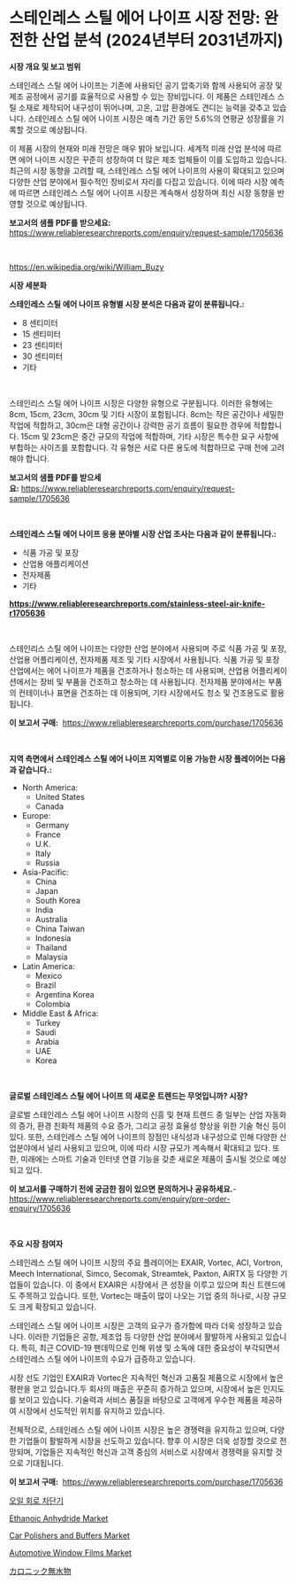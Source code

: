 <p><h1>스테인레스 스틸 에어 나이프 시장 전망: 완전한 산업 분석 (2024년부터 2031년까지)</h1></p><p><strong>시장 개요 및 보고 범위</strong></p>
<p><p>스테인레스 스틸 에어 나이프는 기존에 사용되던 공기 압축기와 함께 사용되어 공장 및 제조 공정에서 공기를 효율적으로 사용할 수 있는 장비입니다. 이 제품은 스테인레스 스틸 소재로 제작되어 내구성이 뛰어나며, 고온, 고압 환경에도 견디는 능력을 갖추고 있습니다. 스테인레스 스틸 에어 나이프 시장은 예측 기간 동안 5.6%의 연평균 성장률을 기록할 것으로 예상됩니다.</p><p>이 제품 시장의 현재와 미래 전망은 매우 밝아 보입니다. 세계적 미래 산업 분석에 따르면 에어 나이프 시장은 꾸준히 성장하여 더 많은 제조 업체들이 이를 도입하고 있습니다. 최근의 시장 동향을 고려할 때, 스테인레스 스틸 에어 나이프의 사용이 확대되고 있으며 다양한 산업 분야에서 필수적인 장비로서 자리를 다잡고 있습니다. 이에 따라 시장 예측에 따르면 스테인레스 스틸 에어 나이프 시장은 계속해서 성장하며 최신 시장 동향을 반영할 것으로 예상됩니다.</p></p>
<p><strong>보고서의 샘플 PDF를 받으세요:</strong> <a href="https://www.reliableresearchreports.com/enquiry/request-sample/1705636">https://www.reliableresearchreports.com/enquiry/request-sample/1705636</a></p>
<p>&nbsp;</p>
<p><a href="https://en.wikipedia.org/wiki/William_Buzy">https://en.wikipedia.org/wiki/William_Buzy</a></p>
<p><strong>시장 세분화</strong></p>
<p><strong>스테인레스 스틸 에어 나이프 유형별 시장 분석은 다음과 같이 분류됩니다.:</strong></p>
<p><ul><li>8 센티미터</li><li>15 센티미터</li><li>23 센티미터</li><li>30 센티미터</li><li>기타</li></ul></p>
<p>&nbsp;</p>
<p><p>스테인리스 스틸 에어 나이프 시장은 다양한 유형으로 구분됩니다. 이러한 유형에는 8cm, 15cm, 23cm, 30cm 및 기타 시장이 포함됩니다. 8cm는 작은 공간이나 세밀한 작업에 적합하고, 30cm은 대형 공간이나 강력한 공기 흐름이 필요한 경우에 적합합니다. 15cm 및 23cm은 중간 규모의 작업에 적합하며, 기타 시장은 특수한 요구 사항에 부합하는 사이즈를 포함합니다. 각 유형은 서로 다른 용도에 적합하므로 구매 전에 고려해야 합니다.</p></p>
<p><strong>보고서의 샘플 PDF를 받으세요:</strong>&nbsp;<a href="https://www.reliableresearchreports.com/enquiry/request-sample/1705636">https://www.reliableresearchreports.com/enquiry/request-sample/1705636</a></p>
<p>&nbsp;</p>
<p><strong> 스테인레스 스틸 에어 나이프 응용 분야별 시장 산업 조사는 다음과 같이 분류됩니다.:</strong></p>
<p><ul><li>식품 가공 및 포장</li><li>산업용 애플리케이션</li><li>전자제품</li><li>기타</li></ul></p>
<p><strong><a href="https://www.reliableresearchreports.com/stainless-steel-air-knife-r1705636">https://www.reliableresearchreports.com/stainless-steel-air-knife-r1705636</a></strong></p>
<p>&nbsp;</p>
<p><p>스테인리스 스틸 에어 나이프는 다양한 산업 분야에서 사용되며 주로 식품 가공 및 포장, 산업용 어플리케이션, 전자제품 제조 및 기타 시장에서 사용됩니다. 식품 가공 및 포장 산업에서는 에어 나이프가 제품을 건조하거나 청소하는 데 사용되며, 산업용 어플리케이션에서는 장비 및 부품을 건조하고 청소하는 데 사용됩니다. 전자제품 분야에서는 부품의 컨테이너나 표면을 건조하는 데 이용되며, 기타 시장에서도 청소 및 건조용도로 활용됩니다.</p></p>
<p><strong>이 보고서 구매:</strong>&nbsp; <a href="https://www.reliableresearchreports.com/purchase/1705636">https://www.reliableresearchreports.com/purchase/1705636</a></p>
<p>&nbsp;</p>
<p><strong>지역 측면에서 스테인레스 스틸 에어 나이프 지역별로 이용 가능한 시장 플레이어는 다음과 같습니다.:</strong></p>
<p><ul>
    <li>
        North America:
        <ul>
            <li>United States</li>
            <li>Canada</li>
        </ul>
    </li>
    <li>
        Europe:
        <ul>
            <li>Germany</li>
            <li>France</li>
            <li>U.K.</li>
            <li>Italy</li>
            <li>Russia</li>
        </ul>
    </li>
    <li>
        Asia-Pacific:
        <ul>
            <li>China</li>
            <li>Japan</li>
            <li>South Korea</li>
            <li>India</li>
            <li>Australia</li>
            <li>China Taiwan</li>
            <li>Indonesia</li>
            <li>Thailand</li>
            <li>Malaysia</li>
        </ul>
    </li>
    <li>
        Latin America:
        <ul>
            <li>Mexico</li>
            <li>Brazil</li>
            <li>Argentina Korea</li>
            <li>Colombia</li>
        </ul>
    </li>
    <li>
        Middle East & Africa:
        <ul>
            <li>Turkey</li>
            <li>Saudi</li>
            <li>Arabia</li>
            <li>UAE</li>
            <li>Korea</li>
        </ul>
    </li>
    </ul></p>
<p>&nbsp;</p>
<p><strong>글로벌 스테인레스 스틸 에어 나이프 의 새로운 트렌드는 무엇입니까? 시장?</strong></p>
<p><p>글로벌 스테인레스 스틸 에어 나이프 시장의 신흥 및 현재 트렌드 중 일부는 산업 자동화의 증가, 환경 친화적 제품의 수요 증가, 그리고 공정 효율성 향상을 위한 기술 혁신 등이 있다. 또한, 스테인레스 스틸 에어 나이프의 장점인 내식성과 내구성으로 인해 다양한 산업분야에서 널리 사용되고 있으며, 이에 따라 시장 규모가 계속해서 확대되고 있다. 또한, 미래에는 스마트 기술과 인터넷 연결 기능을 갖춘 새로운 제품이 출시될 것으로 예상되고 있다.</p></p>
<p><strong>이 보고서를 구매하기 전에 궁금한 점이 있으면 문의하거나 공유하세요.</strong>- <a href="https://www.reliableresearchreports.com/enquiry/pre-order-enquiry/1705636">https://www.reliableresearchreports.com/enquiry/pre-order-enquiry/1705636</a></p>
<p>&nbsp;</p>
<p><strong>주요 시장 참여자</strong></p>
<p><p>스테인레스 스틸 에어 나이프 시장의 주요 플레이어는 EXAIR, Vortec, ACI, Vortron, Meech International, Simco, Secomak, Streamtek, Paxton, AiRTX 등 다양한 기업들이 있습니다. 이 중에서 EXAIR은 시장에서 큰 성장을 이루고 있으며 최신 트렌드에도 주목하고 있습니다. 또한, Vortec는 매출이 많이 나오는 기업 중의 하나로, 시장 규모도 크게 확장되고 있습니다.</p><p>스테인레스 스틸 에어 나이프 시장은 고객의 요구가 증가함에 따라 더욱 성장하고 있습니다. 이러한 기업들은 공항, 제조업 등 다양한 산업 분야에서 활발하게 사용되고 있습니다. 특히, 최근 COVID-19 팬데믹으로 인해 위생 및 소독에 대한 중요성이 부각되면서 스테인레스 스틸 에어 나이프의 수요가 급증하고 있습니다.</p><p>시장 선도 기업인 EXAIR과 Vortec은 지속적인 혁신과 고품질 제품으로 시장에서 높은 평판을 얻고 있습니다.두 회사의 매출은 꾸준히 증가하고 있으며, 시장에서 높은 인지도를 보이고 있습니다. 기술력과 서비스 품질을 바탕으로 고객에게 우수한 제품을 제공하여 시장에서 선도적인 위치를 유지하고 있습니다.</p><p>전체적으로, 스테인레스 스틸 에어 나이프 시장은 높은 경쟁력을 유지하고 있으며, 다양한 기업들이 활발하게 시장을 선도하고 있습니다. 향후 이 시장은 더욱 성장할 것으로 전망되며, 기업들은 지속적인 혁신과 고객 중심의 서비스로 시장에서 경쟁력을 유지할 것으로 기대됩니다.</p></p>
<p><strong>이 보고서 구매:</strong>&nbsp;&nbsp;<a href="https://www.reliableresearchreports.com/purchase/1705636">https://www.reliableresearchreports.com/purchase/1705636</a></p>
<p><p><a href="https://github.com/LuckeyCorbin/Market-Research-Report-List-1/blob/main/84056047715.md">오일 회로 차단기</a></p><p><a href="https://github.com/liliskanaya73/Market-Research-Report-List-1/blob/main/ethanoic-anhydride-market.md">Ethanoic Anhydride Market</a></p><p><a href="https://medium.com/@haangelat16/an-in-depth-analysis-of-the-global-car-polishers-and-buffers-market-scope-and-its-rapid-growing-13-3-b801f14d00ad">Car Polishers and Buffers Market</a></p><p><a href="https://github.com/mooaaztarek/Market-Research-Report-List-1/blob/main/automotive-window-films-market.md">Automotive Window Films Market</a></p><p><a href="https://github.com/DanykaKilback/Market-Research-Report-List-2/blob/main/90325173549.md">カロニック無水物</a></p></p>